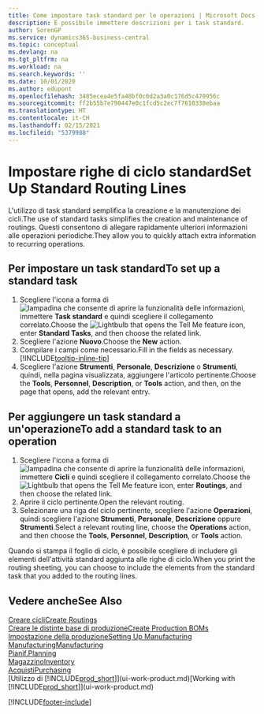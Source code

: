 ```yaml
---
title: Come impostare task standard per le operazioni | Microsoft Docs
description: È possibile immettere descrizioni per i task standard.
author: SorenGP
ms.service: dynamics365-business-central
ms.topic: conceptual
ms.devlang: na
ms.tgt_pltfrm: na
ms.workload: na
ms.search.keywords: ''
ms.date: 10/01/2020
ms.author: edupont
ms.openlocfilehash: 3485ecea4e5fa48bf0c6d2a3a0c176d5c470956c
ms.sourcegitcommit: ff2b55b7e790447e0c1fcd5c2ec7f7610338ebaa
ms.translationtype: HT
ms.contentlocale: it-CH
ms.lasthandoff: 02/15/2021
ms.locfileid: "5379988"
---
```

# <a name="set-up-standard-routing-lines"></a><span data-ttu-id="7908b-103">Impostare righe di ciclo standard</span><span class="sxs-lookup"><span data-stu-id="7908b-103">Set Up Standard Routing Lines</span></span>

<span data-ttu-id="7908b-104">L'utilizzo di task standard semplifica la creazione e la manutenzione dei cicli.</span><span class="sxs-lookup"><span data-stu-id="7908b-104">The use of standard tasks simplifies the creation and maintenance of routings.</span></span> <span data-ttu-id="7908b-105">Questi consentono di allegare rapidamente ulteriori informazioni alle operazioni periodiche.</span><span class="sxs-lookup"><span data-stu-id="7908b-105">They allow you to quickly attach extra information to recurring operations.</span></span>

## <a name="to-set-up-a-standard-task"></a><span data-ttu-id="7908b-106">Per impostare un task standard</span><span class="sxs-lookup"><span data-stu-id="7908b-106">To set up a standard task</span></span>

1. <span data-ttu-id="7908b-107">Scegliere l'icona a forma di ![lampadina che consente di aprire la funzionalità delle informazioni](media/ui-search/search_small.png "Informazioni sull'operazione che si desidera eseguire"), immettere **Task standard** e quindi scegliere il collegamento correlato.</span><span class="sxs-lookup"><span data-stu-id="7908b-107">Choose the ![Lightbulb that opens the Tell Me feature](media/ui-search/search_small.png "Tell me what you want to do") icon, enter **Standard Tasks**, and then choose the related link.</span></span>
2. <span data-ttu-id="7908b-108">Scegliere l'azione **Nuovo**.</span><span class="sxs-lookup"><span data-stu-id="7908b-108">Choose the **New** action.</span></span>
3. <span data-ttu-id="7908b-109">Compilare i campi come necessario.</span><span class="sxs-lookup"><span data-stu-id="7908b-109">Fill in the fields as necessary.</span></span> [!INCLUDE[tooltip-inline-tip](includes/tooltip-inline-tip_md.md)]
4. <span data-ttu-id="7908b-110">Scegliere l'azione **Strumenti**, **Personale**, **Descrizione** o **Strumenti**, quindi, nella pagina visualizzata, aggiungere l'articolo pertinente.</span><span class="sxs-lookup"><span data-stu-id="7908b-110">Choose the **Tools**, **Personnel**, **Description**, or **Tools** action, and then, on the page that opens, add the relevant entry.</span></span>

## <a name="to-add-a-standard-task-to-an-operation"></a><span data-ttu-id="7908b-111">Per aggiungere un task standard a un'operazione</span><span class="sxs-lookup"><span data-stu-id="7908b-111">To add a standard task to an operation</span></span>

1. <span data-ttu-id="7908b-112">Scegliere l'icona a forma di ![lampadina che consente di aprire la funzionalità delle informazioni](media/ui-search/search_small.png "Informazioni sull'operazione che si desidera eseguire"), immettere **Cicli** e quindi scegliere il collegamento correlato.</span><span class="sxs-lookup"><span data-stu-id="7908b-112">Choose the ![Lightbulb that opens the Tell Me feature](media/ui-search/search_small.png "Tell me what you want to do") icon, enter **Routings**, and then choose the related link.</span></span>
2. <span data-ttu-id="7908b-113">Aprire il ciclo pertinente.</span><span class="sxs-lookup"><span data-stu-id="7908b-113">Open the relevant routing.</span></span>
3. <span data-ttu-id="7908b-114">Selezionare una riga del ciclo pertinente, scegliere l'azione **Operazioni**, quindi scegliere l'azione **Strumenti**, **Personale**, **Descrizione** oppure **Strumenti**.</span><span class="sxs-lookup"><span data-stu-id="7908b-114">Select a relevant routing line, choose the **Operations** action, and then choose the **Tools**, **Personnel**, **Description**, or **Tools** action.</span></span>

<span data-ttu-id="7908b-115">Quando si stampa il foglio di ciclo, è possibile scegliere di includere gli elementi dell'attività standard aggiunta alle righe di ciclo.</span><span class="sxs-lookup"><span data-stu-id="7908b-115">When you print the routing sheeting, you can choose to include the elements from the standard task that you added to the routing lines.</span></span>

## <a name="see-also"></a><span data-ttu-id="7908b-116">Vedere anche</span><span class="sxs-lookup"><span data-stu-id="7908b-116">See Also</span></span>

[<span data-ttu-id="7908b-117">Creare cicli</span><span class="sxs-lookup"><span data-stu-id="7908b-117">Create Routings</span></span>](production-how-to-create-routings.md)  
[<span data-ttu-id="7908b-118">Creare le distinte base di produzione</span><span class="sxs-lookup"><span data-stu-id="7908b-118">Create Production BOMs</span></span>](production-how-to-create-production-boms.md)  
[<span data-ttu-id="7908b-119">Impostazione della produzione</span><span class="sxs-lookup"><span data-stu-id="7908b-119">Setting Up Manufacturing</span></span>](production-configure-production-processes.md)  
[<span data-ttu-id="7908b-120">Manufacturing</span><span class="sxs-lookup"><span data-stu-id="7908b-120">Manufacturing</span></span>](production-manage-manufacturing.md)  
[<span data-ttu-id="7908b-121">Pianif.</span><span class="sxs-lookup"><span data-stu-id="7908b-121">Planning</span></span>](production-planning.md)  
[<span data-ttu-id="7908b-122">Magazzino</span><span class="sxs-lookup"><span data-stu-id="7908b-122">Inventory</span></span>](inventory-manage-inventory.md)  
[<span data-ttu-id="7908b-123">Acquisti</span><span class="sxs-lookup"><span data-stu-id="7908b-123">Purchasing</span></span>](purchasing-manage-purchasing.md)  
<span data-ttu-id="7908b-124">[Utilizzo di [!INCLUDE[prod_short](includes/prod_short.md)]](ui-work-product.md)</span><span class="sxs-lookup"><span data-stu-id="7908b-124">[Working with [!INCLUDE[prod_short](includes/prod_short.md)]](ui-work-product.md)</span></span>  


[!INCLUDE[footer-include](includes/footer-banner.md)]
